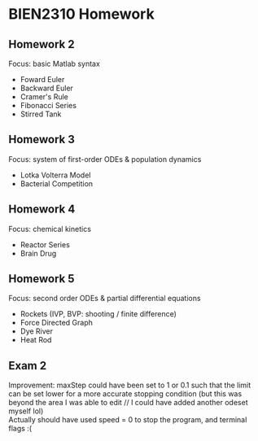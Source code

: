 # BIEN2310 Homework


## Homework 2
Focus: basic Matlab syntax
- Foward Euler
- Backward Euler
- Cramer's Rule
- Fibonacci Series
- Stirred Tank

## Homework 3
Focus: system of first-order ODEs & population dynamics
- Lotka Volterra Model
- Bacterial Competition

## Homework 4
Focus: chemical kinetics
- Reactor Series
- Brain Drug

## Homework 5
Focus: second order ODEs & partial differential equations
- Rockets (IVP, BVP: shooting / finite difference)
- Force Directed Graph
- Dye River
- Heat Rod

## Exam 2
Improvement: maxStep could have been set to 1 or 0.1 such that the limit can be set lower for a more accurate stopping condition (but this was beyond the area I was able to edit // I could have added another odeset myself lol) \
Actually should have used speed = 0 to stop the program, and terminal flags :(
